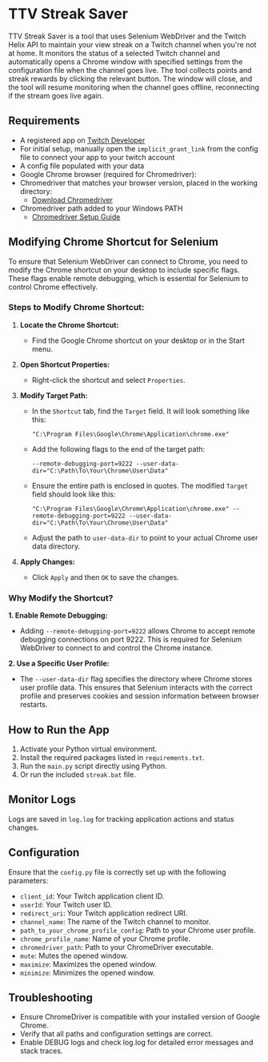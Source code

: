 # TTV Streak Saver

TTV Streak Saver is a tool that uses Selenium WebDriver and the Twitch Helix API to maintain your view streak on a Twitch channel when you're not at home. It monitors the status of a selected Twitch channel and automatically opens a Chrome window with specified settings from the configuration file when the channel goes live. The tool collects points and streak rewards by clicking the relevant button. The window will close, and the tool will resume monitoring when the channel goes offline, reconnecting if the stream goes live again.

## Requirements

- A registered app on [Twitch Developer](https://dev.twitch.tv/)
- For initial setup, manually open the `implicit_grant_link` from the config file to connect your app to your twitch account
- A config file populated with your data
- Google Chrome browser (required for Chromedriver):
- Chromedriver that matches your browser version, placed in the working directory:
    - [Download Chromedriver](https://developer.chrome.com/docs/chromedriver/downloads)
- Chromedriver path added to your Windows PATH
    - [Chromedriver Setup Guide](https://www.youtube.com/watch?v=W4bHb1BsbnU)

## Modifying Chrome Shortcut for Selenium

To ensure that Selenium WebDriver can connect to Chrome, you need to modify the Chrome shortcut on your desktop to include specific flags. These flags enable remote debugging, which is essential for Selenium to control Chrome effectively.


### Steps to Modify Chrome Shortcut:

1. **Locate the Chrome Shortcut:**
   - Find the Google Chrome shortcut on your desktop or in the Start menu.

2. **Open Shortcut Properties:**
   - Right-click the shortcut and select `Properties`.

3. **Modify Target Path:**
   - In the `Shortcut` tab, find the `Target` field. It will look something like this:
     ```
     "C:\Program Files\Google\Chrome\Application\chrome.exe"
     ```
   - Add the following flags to the end of the target path:
     ```
     --remote-debugging-port=9222 --user-data-dir="C:\Path\To\Your\Chrome\User\Data"
     ```
   - Ensure the entire path is enclosed in quotes. The modified `Target` field should look like this:
     ```
     "C:\Program Files\Google\Chrome\Application\chrome.exe" --remote-debugging-port=9222 --user-data-dir="C:\Path\To\Your\Chrome\User\Data"
     ```
   - Adjust the path to `user-data-dir` to point to your actual Chrome user data directory.

4. **Apply Changes:**
   - Click `Apply` and then `OK` to save the changes.

### Why Modify the Shortcut?

**1. Enable Remote Debugging:**
   - Adding `--remote-debugging-port=9222` allows Chrome to accept remote debugging connections on port 9222. This is required for Selenium WebDriver to connect to and control the Chrome instance.

**2. Use a Specific User Profile:**
   - The `--user-data-dir` flag specifies the directory where Chrome stores user profile data. This ensures that Selenium interacts with the correct profile and preserves cookies and session information between browser restarts.

## How to Run the App

1. Activate your Python virtual environment.
2. Install the required packages listed in `requirements.txt`.
3. Run the `main.py` script directly using Python.
4. Or run the included `streak.bat` file.

## Monitor Logs

Logs are saved in `log.log` for tracking application actions and status changes.

## Configuration

Ensure that the `config.py` file is correctly set up with the following parameters:

- `client_id`: Your Twitch application client ID.
- `userId`: Your Twitch user ID.
- `redirect_uri`: Your Twitch application redirect URI.
- `channel_name`: The name of the Twitch channel to monitor.
- `path_to_your_chrome_profile_config`: Path to your Chrome user profile.
- `chrome_profile_name`: Name of your Chrome profile.
- `chromedriver_path`: Path to your ChromeDriver executable.
- `mute`: Mutes the opened window.
- `maximize`: Maximizes the opened window.
- `minimize`: Minimizes the opened window.

## Troubleshooting

- Ensure ChromeDriver is compatible with your installed version of Google Chrome.
- Verify that all paths and configuration settings are correct.
- Enable DEBUG logs and check log.log for detailed error messages and stack traces.
